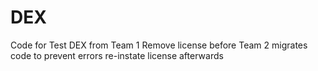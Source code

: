 # DEX
Code for Test DEX from Team 1
Remove license before Team 2 migrates code to prevent errors
re-instate license afterwards
